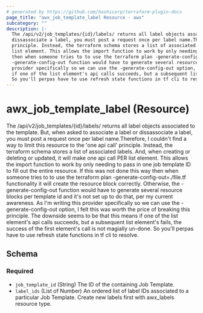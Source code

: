 ```yaml
---
# generated by https://github.com/hashicorp/terraform-plugin-docs
page_title: "awx_job_template_label Resource - awx"
subcategory: ""
description: |-
  The /api/v2/job_templates/{id}/labels/ returns all label objects associated to the template. But, when asked to associate a label or
  dissassociate a label, you must post a request once per label name.Therefore, I couldn't find a way to limit this resource to the 'one api call'
  principle. Instead, the terraform schema stores a list of associated labels. And, when creating or deleting or updated, it will make one api call PER
  list element. This allows the import function to work by only needing to pass in one job template ID to fill out the entire resource. If this was not done this way
  then when someone tries to to use the terraform plan -generate-config-out=./file.tf functionality it will create the resource block correctly. Otherwise, the
  -generate-config-out function would have to generate several resource blocks per template id and it's not set up to do that, per my current awareness. As I'm writing this
  provider specifically so we can use the -generate-config-out option, I felt this was worth the price of breaking this principle. The downside seems to be that this means
  if one of the list element's api calls succeeds, but a subsequent list element's fails, the success of the first element's call is not magially un-done.
  So you'll perpas have to use refresh state functions in tf cli to resolve.
---
```


# awx_job_template_label (Resource)

The /api/v2/job_templates/{id}/labels/ returns all label objects associated to the template. But, when asked to associate a label or 
                              dissassociate a label, you must post a request once per label name.Therefore, I couldn't find a way to limit this resource to the 'one api call' 
                              principle. Instead, the terraform schema stores a list of associated labels. And, when creating or deleting or updated, it will make one api call PER 
                              list element. This allows the import function to work by only needing to pass in one job template ID to fill out the entire resource. If this was not done this way 
                              then when someone tries to to use the terraform plan -generate-config-out=./file.tf functionality it will create the resource block correctly. Otherwise, the 
                              -generate-config-out function would have to generate several resource blocks per template id and it's not set up to do that, per my current awareness. As I'm writing this 
                              provider specifically so we can use the -generate-config-out option, I felt this was worth the price of breaking this principle. The downside seems to be that this means 
							  if one of the list element's api calls succeeds, but a subsequent list element's fails, the success of the first element's call is not magially un-done. 
							  So you'll perpas have to use refresh state functions in tf cli to resolve.



<!-- schema generated by tfplugindocs -->
## Schema

### Required

- `job_template_id` (String) The ID of the containing Job Template.
- `label_ids` (List of Number) An ordered list of label IDs associated to a particular Job Template. Create new labels first with awx_labels resource type.
